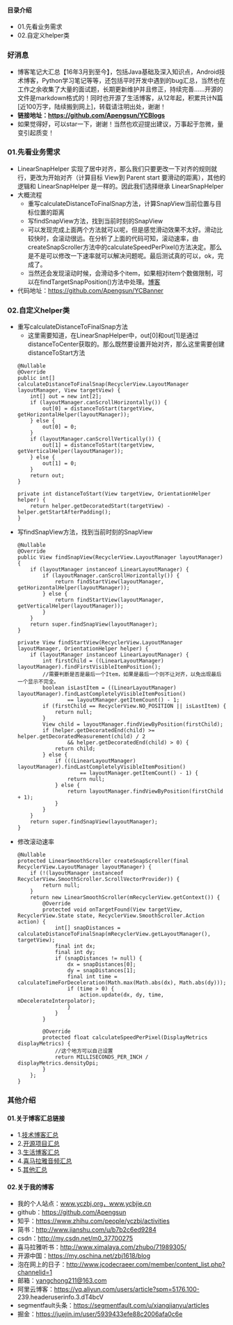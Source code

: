 #### 目录介绍
- 01.先看业务需求
- 02.自定义helper类



### 好消息
- 博客笔记大汇总【16年3月到至今】，包括Java基础及深入知识点，Android技术博客，Python学习笔记等等，还包括平时开发中遇到的bug汇总，当然也在工作之余收集了大量的面试题，长期更新维护并且修正，持续完善……开源的文件是markdown格式的！同时也开源了生活博客，从12年起，积累共计N篇[近100万字，陆续搬到网上]，转载请注明出处，谢谢！
- **链接地址：https://github.com/Apengsun/YCBlogs**
- 如果觉得好，可以star一下，谢谢！当然也欢迎提出建议，万事起于忽微，量变引起质变！




### 01.先看业务需求
- LinearSnapHelper 实现了居中对齐，那么我们只要更改一下对齐的规则就行，更改为开始对齐（计算目标 View到 Parent start 要滑动的距离），其他的逻辑和 LinearSnapHelper 是一样的。因此我们选择继承 LinearSnapHelper
- 大概流程
    - 重写calculateDistanceToFinalSnap方法，计算SnapView当前位置与目标位置的距离
    - 写findSnapView方法，找到当前时刻的SnapView
    - 可以发现完成上面两个方法就可以呢，但是感觉滑动效果不太好。滑动比较快时，会滚动很远。在分析了上面的代码可知，滚动速率，由createSnapScroller方法中的calculateSpeedPerPixel()方法决定。那么是不是可以修改一下速率就可以解决问题呢。最后测试真的可以，ok，完成了。
    - 当然还会发现滚动时候，会滑动多个item，如果相对item个数做限制，可以在findTargetSnapPosition()方法中处理。[博客](https://github.com/Apengsun/YCBlogs)
- 代码地址：https://github.com/Apengsun/YCBanner




### 02.自定义helper类
- 重写calculateDistanceToFinalSnap方法
    - 这里需要知道，在LinearSnapHelper中，out[0]和out[1]是通过distanceToCenter获取的。那么既然要设置开始对齐，那么这里需要创建distanceToStart方法
    ```
    @Nullable
    @Override
    public int[] calculateDistanceToFinalSnap(RecyclerView.LayoutManager layoutManager, View targetView) {
        int[] out = new int[2];
        if (layoutManager.canScrollHorizontally()) {
            out[0] = distanceToStart(targetView, getHorizontalHelper(layoutManager));
        } else {
            out[0] = 0;
        }
        if (layoutManager.canScrollVertically()) {
            out[1] = distanceToStart(targetView, getVerticalHelper(layoutManager));
        } else {
            out[1] = 0;
        }
        return out;
    }
    
    private int distanceToStart(View targetView, OrientationHelper helper) {
        return helper.getDecoratedStart(targetView) - helper.getStartAfterPadding();
    }
    ```
- 写findSnapView方法，找到当前时刻的SnapView
    ```
    @Nullable
    @Override
    public View findSnapView(RecyclerView.LayoutManager layoutManager) {
        if (layoutManager instanceof LinearLayoutManager) {
            if (layoutManager.canScrollHorizontally()) {
                return findStartView(layoutManager, getHorizontalHelper(layoutManager));
            } else {
                return findStartView(layoutManager, getVerticalHelper(layoutManager));
            }
        }
        return super.findSnapView(layoutManager);
    }
    
    private View findStartView(RecyclerView.LayoutManager layoutManager, OrientationHelper helper) {
        if (layoutManager instanceof LinearLayoutManager) {
            int firstChild = ((LinearLayoutManager) layoutManager).findFirstVisibleItemPosition();
            //需要判断是否是最后一个Item，如果是最后一个则不让对齐，以免出现最后一个显示不完全。
            boolean isLastItem = ((LinearLayoutManager) layoutManager).findLastCompletelyVisibleItemPosition()
                    == layoutManager.getItemCount() - 1;
            if (firstChild == RecyclerView.NO_POSITION || isLastItem) {
                return null;
            }
            View child = layoutManager.findViewByPosition(firstChild);
            if (helper.getDecoratedEnd(child) >= helper.getDecoratedMeasurement(child) / 2
                    && helper.getDecoratedEnd(child) > 0) {
                return child;
            } else {
                if (((LinearLayoutManager) layoutManager).findLastCompletelyVisibleItemPosition()
                        == layoutManager.getItemCount() - 1) {
                    return null;
                } else {
                    return layoutManager.findViewByPosition(firstChild + 1);
                }
            }
        }
        return super.findSnapView(layoutManager);
    }
    ```
- 修改滚动速率
    ```
    @Nullable
    protected LinearSmoothScroller createSnapScroller(final RecyclerView.LayoutManager layoutManager) {
        if (!(layoutManager instanceof RecyclerView.SmoothScroller.ScrollVectorProvider)) {
            return null;
        }
        return new LinearSmoothScroller(mRecyclerView.getContext()) {
            @Override
            protected void onTargetFound(View targetView, RecyclerView.State state, RecyclerView.SmoothScroller.Action action) {
                int[] snapDistances = calculateDistanceToFinalSnap(mRecyclerView.getLayoutManager(), targetView);
                final int dx;
                final int dy;
                if (snapDistances != null) {
                    dx = snapDistances[0];
                    dy = snapDistances[1];
                    final int time = calculateTimeForDeceleration(Math.max(Math.abs(dx), Math.abs(dy)));
                    if (time > 0) {
                        action.update(dx, dy, time, mDecelerateInterpolator);
                    }
                }
            }

            @Override
            protected float calculateSpeedPerPixel(DisplayMetrics displayMetrics) {
                //这个地方可以自己设置
                return MILLISECONDS_PER_INCH / displayMetrics.densityDpi;
            }
        };
    }
    ```




### 其他介绍
#### 01.关于博客汇总链接
- 1.[技术博客汇总](https://www.jianshu.com/p/614cb839182c)
- 2.[开源项目汇总](https://blog.csdn.net/m0_37700275/article/details/80863574)
- 3.[生活博客汇总](https://blog.csdn.net/m0_37700275/article/details/79832978)
- 4.[喜马拉雅音频汇总](https://www.jianshu.com/p/f665de16d1eb)
- 5.[其他汇总](https://www.jianshu.com/p/53017c3fc75d)



#### 02.关于我的博客
- 我的个人站点：www.yczbj.org，www.ycbjie.cn
- github：https://github.com/Apengsun
- 知乎：https://www.zhihu.com/people/yczbj/activities
- 简书：http://www.jianshu.com/u/b7b2c6ed9284
- csdn：http://my.csdn.net/m0_37700275
- 喜马拉雅听书：http://www.ximalaya.com/zhubo/71989305/
- 开源中国：https://my.oschina.net/zbj1618/blog
- 泡在网上的日子：http://www.jcodecraeer.com/member/content_list.php?channelid=1
- 邮箱：yangchong211@163.com
- 阿里云博客：https://yq.aliyun.com/users/article?spm=5176.100- 239.headeruserinfo.3.dT4bcV
- segmentfault头条：https://segmentfault.com/u/xiangjianyu/articles
- 掘金：https://juejin.im/user/5939433efe88c2006afa0c6e







